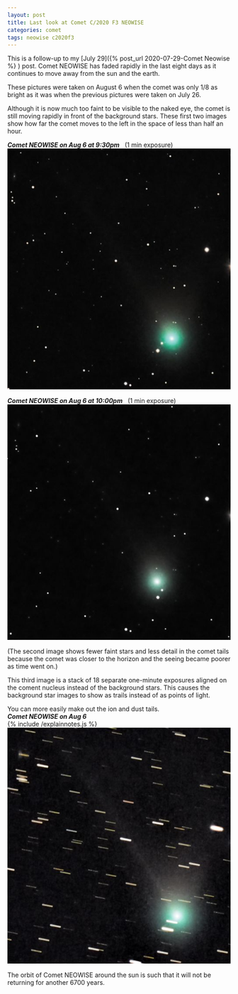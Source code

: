 ```yaml
---
layout: post
title: Last look at Comet C/2020 F3 NEOWISE
categories: comet
tags: neowise c2020f3
---
```


This is a follow-up to my [July 29]({% post_url 2020-07-29-Comet Neowise %} ) post.  Comet NEOWISE has faded rapidly in the last eight days as it continues to move away from the sun and the earth. 

These pictures were taken on August 6 when the comet was only 1/8 as bright as it was when the previous pictures were taken on July 26.

Although it is now much too faint to be visible to the naked eye, the comet is still moving rapidly in front of the background stars.  These first two images show how far the comet moves to the left in the space of less than half an hour.

_**Comet NEOWISE on Aug 6 at 9:30pm**_&nbsp;&nbsp; (1 min exposure)<br>
![C/2020 F3 seen using Celestron RASA 8 and ZWO ASI183MC](/images/c2020f3_2020-08-09T21_30_16_Stack_16bits_20frames_60s_bin35pc.jpg)

_**Comet NEOWISE on Aug 6 at 10:00pm**_&nbsp;&nbsp; (1 min exposure)<br>
![C/2020 F3 seen using Celestron RASA 8 and ZWO ASI183MC](/images/c2020f3_2020-08-09T22_00_44_Stack_32bits_65frames_60s_bin35pc.jpg)

(The second image shows fewer faint stars and less detail in the comet tails because the comet was closer to the horizon and the seeing became poorer as time went on.)

This third image is a stack of 18 separate one-minute exposures aligned on the coment nucleus instead of the background stars.  This causes the background star images to show as trails instead of as points of light.

You can more easily make out the ion and dust tails.  
_**Comet NEOWISE on Aug 6**_<br>
{% include /explainnotes.js %}
<img src = "/images/c2020f3_2020-08-09_DSS-18x60sec_bin35pc-develop+pse.jpg"
alt = "C/2020 F3 seen using Celestron RASA 8 and ZWO ASI183MC"
onmouseover = "this.src='/images/c2020f3_2020-08-09_dss-18x60sec_bin35pc-develop+pse_notes.jpg'"
onmouseout = "this.src='/images/c2020f3_2020-08-09_DSS-18x60sec_bin35pc-develop+pse.jpg'"
/>

The orbit of Comet NEOWISE around the sun is such that it will not be returning for another 6700 years.